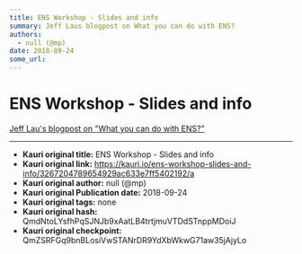 ```yaml
---
title: ENS Workshop - Slides and info 
summary: Jeff Laus blogpost on What you can do with ENS?
authors:
  - null (@mp)
date: 2018-09-24
some_url: 
---
```


# ENS Workshop - Slides and info 


[Jeff Lau's blogpost on "What you can do with ENS?"](http://jefflau.net/what-can-you-use-ENS-for/)


---

- **Kauri original title:** ENS Workshop - Slides and info 
- **Kauri original link:** https://kauri.io/ens-workshop-slides-and-info/3267204789654929ac633e7ff5402192/a
- **Kauri original author:** null (@mp)
- **Kauri original Publication date:** 2018-09-24
- **Kauri original tags:** none
- **Kauri original hash:** QmdNtoLYsfhPqSJNJb9xAatLB4trtjmuVTDdSTnppMDoiJ
- **Kauri original checkpoint:** QmZSRFGq9bnBLosiVwSTANrDR9YdXbWkwG71aw35jAjyLo



